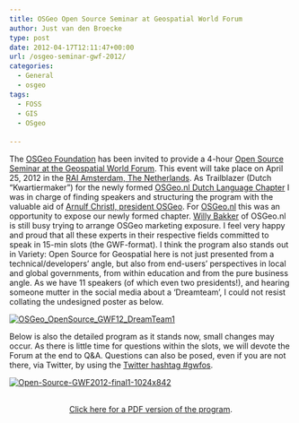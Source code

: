 ```yaml
---
title: OSGeo Open Source Seminar at Geospatial World Forum
author: Just van den Broecke
type: post
date: 2012-04-17T12:11:47+00:00
url: /osgeo-seminar-gwf-2012/
categories:
  - General
  - osgeo
tags:
  - FOSS
  - GIS
  - OSgeo

---
```

The [OSGeo Foundation][1] has been invited to provide a 4-hour [Open Source Seminar at the Geospatial World Forum][2]. This event will take place on April 25, 2012 in the [RAI Amsterdam, The Netherlands][3]. As Trailblazer (Dutch &#8220;Kwartiermaker&#8221;) for the newly formed [OSGeo.nl Dutch Language Chapter][4] I was in charge of finding speakers and structuring the program with the valuable aid of [Arnulf Christl, president OSGeo][5]. For [OSGeo.nl][6] this was an opportunity to expose our newly formed chapter. [Willy Bakker][7] of OSGeo.nl is still busy trying to arrange OSGeo marketing exposure. I feel very happy and proud that all these experts in their respective fields committed to speak in 15-min slots (the GWF-format). I think the program also stands out in Variety: Open Source for Geospatial here is not just presented from a technical/developers&#8217; angle, but also from end-users&#8217; perspectives in local and global governments, from within education and from the pure business angle. As we have 11 speakers (of which even two presidents!), and hearing someone mutter in the social media about a &#8216;Dreamteam&#8217;, I could not resist collating the undesigned poster as below.

[<img class="alignnone wp-image-248 " src="uploads/2014/06/OSGeo_OpenSource_GWF12_DreamTeam1.jpg" alt="OSGeo_OpenSource_GWF12_DreamTeam1" width="640" srcset="https://justobjects.nl/wp-content/uploads/2014/06/OSGeo_OpenSource_GWF12_DreamTeam1.jpg 1024w, https://justobjects.nl/wp-content/uploads/2014/06/OSGeo_OpenSource_GWF12_DreamTeam1-300x225.jpg 300w, https://justobjects.nl/wp-content/uploads/2014/06/OSGeo_OpenSource_GWF12_DreamTeam1-200x150.jpg 200w, https://justobjects.nl/wp-content/uploads/2014/06/OSGeo_OpenSource_GWF12_DreamTeam1-150x112.jpg 150w" sizes="(max-width: 1024px) 100vw, 1024px" />][8]

Below is also the detailed program as it stands now, small changes may occur. As there is little time for questions within the slots, we will devote the Forum at the end to Q&A. Questions can also be posed, even if you are not there, via Twitter, by using the [Twitter hashtag #gwfos][9].

[<img class="alignnone wp-image-249 size-full" src="uploads/2014/06/Open-Source-GWF2012-final1-1024x842.jpg" alt="Open-Source-GWF2012-final1-1024x842" width="800" srcset="https://justobjects.nl/wp-content/uploads/2014/06/Open-Source-GWF2012-final1-1024x842.jpg 1024w, https://justobjects.nl/wp-content/uploads/2014/06/Open-Source-GWF2012-final1-1024x842-300x246.jpg 300w, https://justobjects.nl/wp-content/uploads/2014/06/Open-Source-GWF2012-final1-1024x842-182x150.jpg 182w, https://justobjects.nl/wp-content/uploads/2014/06/Open-Source-GWF2012-final1-1024x842-150x123.jpg 150w" sizes="(max-width: 1024px) 100vw, 1024px" />][10]

<p style="text-align: center;">
  <a title="Click on image for full size." href="uploads/2014/06/Open-Source-GWF2012-final1-1024x842.jpg" rel="attachment wp-att-151"><br /> </a><a title="GWF OS Seminar Program" href="http://wiki.osgeo.org/images/b/bf/GeospatialWorldForum_2012_OpenSource_Seminar_Program.pdf">Click here for a PDF version of the program</a>.
</p>

&nbsp;

 [1]: http://osgeo.org
 [2]: http://www.geospatialworldforum.org/2012/open.htm "Open Source Seminar at GWF Page"
 [3]: http://maps.google.com/maps/place?q=RAI+Amsterdam,+The+Netherlands&cid=11569527158754808632
 [4]: http://osgeo.nl "OSGeo.nl The Dutch OSGeo Chapter"
 [5]: http://arnulf.us/Arnulf_Christl
 [6]: http://osgeo.nl
 [7]: http://www.linkedin.com/in/willybakker
 [8]: uploads/2014/06/OSGeo_OpenSource_GWF12_DreamTeam1.jpg
 [9]: https://twitter.com/#!/search/realtime/%23gwfos "twitter tag for questions at GWF OS seminar"
 [10]: uploads/2014/06/Open-Source-GWF2012-final1-1024x842.jpg
